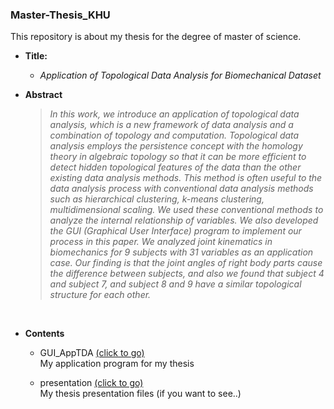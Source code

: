### Master-Thesis_KHU  

This repository is about my thesis for the degree of master of science.
  
- __Title:__

  + _Application of Topological Data Analysis for Biomechanical Dataset_  
  
- __Abstract__
  
  > _In this work, we introduce an application of topological data analysis, which is a new framework of data analysis and a combination of topology and computation. Topological data analysis employs the persistence concept with the homology theory in algebraic topology so that it can be more efficient to detect hidden topological features of the data than the other existing data analysis methods. This method is often useful to the data analysis process with conventional data analysis methods such as hierarchical clustering, k-means clustering, multidimensional scaling. We used these conventional methods to analyze the internal relationship of variables. We also developed the GUI (Graphical User Interface) program to implement our process in this paper. We analyzed joint kinematics in biomechanics for 9 subjects with 31 variables as an application case. Our finding is that the joint angles of right body parts cause the difference between subjects, and also we found that subject 4 and subject 7, and subject 8 and 9 have a similar topological structure for each other._

<br>

- __Contents__
  + GUI_AppTDA [(click to go)](https://github.com/sangmanjung/Master-Thesis_KHU/edit/main/GUI_AppTDA/)  
    My application program for my thesis
      
  + presentation [(click to go)](https://github.com/sangmanjung/Master-Thesis_KHU/edit/main/presentation/)  
    My thesis presentation files (if you want to see..)
